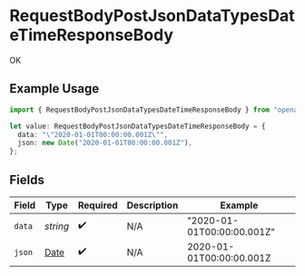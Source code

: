 # RequestBodyPostJsonDataTypesDateTimeResponseBody

OK

## Example Usage

```typescript
import { RequestBodyPostJsonDataTypesDateTimeResponseBody } from "openapi/sdk/models/operations";

let value: RequestBodyPostJsonDataTypesDateTimeResponseBody = {
  data: "\"2020-01-01T00:00:00.001Z\"",
  json: new Date("2020-01-01T00:00:00.001Z"),
};
```

## Fields

| Field                                                                                         | Type                                                                                          | Required                                                                                      | Description                                                                                   | Example                                                                                       |
| --------------------------------------------------------------------------------------------- | --------------------------------------------------------------------------------------------- | --------------------------------------------------------------------------------------------- | --------------------------------------------------------------------------------------------- | --------------------------------------------------------------------------------------------- |
| `data`                                                                                        | *string*                                                                                      | :heavy_check_mark:                                                                            | N/A                                                                                           | "2020-01-01T00:00:00.001Z"                                                                    |
| `json`                                                                                        | [Date](https://developer.mozilla.org/en-US/docs/Web/JavaScript/Reference/Global_Objects/Date) | :heavy_check_mark:                                                                            | N/A                                                                                           | 2020-01-01T00:00:00.001Z                                                                      |
